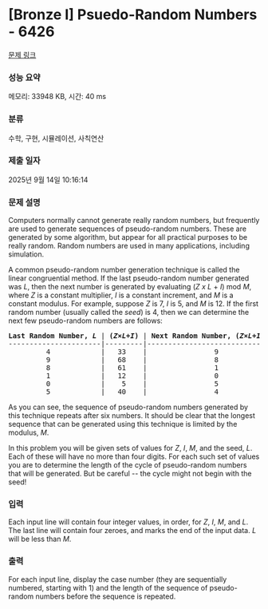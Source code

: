 # [Bronze I] Psuedo-Random Numbers - 6426 

[문제 링크](https://www.acmicpc.net/problem/6426) 

### 성능 요약

메모리: 33948 KB, 시간: 40 ms

### 분류

수학, 구현, 시뮬레이션, 사칙연산

### 제출 일자

2025년 9월 14일 10:16:14

### 문제 설명

<p>Computers normally cannot generate really random numbers, but frequently are used to generate sequences of pseudo-random numbers. These are generated by some algorithm, but appear for all practical purposes to be really random. Random numbers are used in many applications, including simulation.</p>

<p>A common pseudo-random number generation technique is called the linear congruential method. If the last pseudo-random number generated was <em>L</em>, then the next number is generated by evaluating (<em>Z</em> <em>x L</em> + <em>I</em>) mod <em>M</em>, where <em>Z</em> is a constant multiplier, <em>I</em> is a constant increment, and <em>M</em> is a constant modulus. For example, suppose <em>Z</em> is 7, <em>I</em> is 5, and <em>M</em> is 12. If the first random number (usually called the <em>seed</em>) is 4, then we can determine the next few pseudo-random numbers are follows:</p>

<pre><strong>Last Random Number, <em>L</em></strong> | <strong>(<em>Z</em>×<em>L</em>+<em>I</em>)</strong> | <strong>Next Random Number, (<em>Z</em>×<em>L</em>+<em>I</em>) mod <em>M</em></strong>
----------------------|---------|----------------------------------
         4            |   33    |                9
         9            |   68    |                8
         8            |   61    |                1
         1            |   12    |                0
         0            |    5    |                5
         5            |   40    |                4
</pre>

<p>As you can see, the sequence of pseudo-random numbers generated by this technique repeats after six numbers. It should be clear that the longest sequence that can be generated using this technique is limited by the modulus, <em>M</em>.</p>

<p>In this problem you will be given sets of values for <em>Z</em>, <em>I</em>, <em>M</em>, and the seed, <em>L</em>. Each of these will have no more than four digits. For each such set of values you are to determine the length of the cycle of pseudo-random numbers that will be generated. But be careful -- the cycle might not begin with the seed!</p>

### 입력 

 <p>Each input line will contain four integer values, in order, for <em>Z</em>, <em>I</em>, <em>M</em>, and <em>L</em>. The last line will contain four zeroes, and marks the end of the input data. <em>L</em> will be less than <em>M</em>.</p>

### 출력 

 <p>For each input line, display the case number (they are sequentially numbered, starting with 1) and the length of the sequence of pseudo-random numbers before the sequence is repeated.</p>

